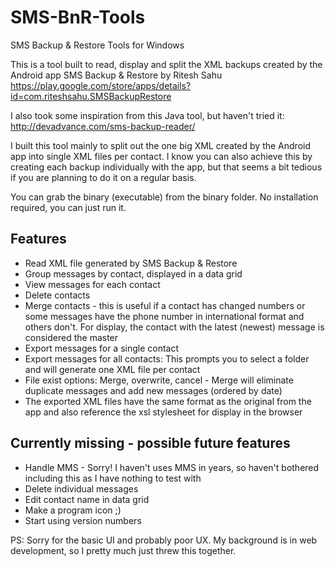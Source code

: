 SMS-BnR-Tools
=============

SMS Backup &amp; Restore Tools for Windows

This is a tool built to read, display and split the XML backups created by the Android app SMS Backup & Restore by Ritesh Sahu
https://play.google.com/store/apps/details?id=com.riteshsahu.SMSBackupRestore

I also took some inspiration from this Java tool, but haven't tried it: http://devadvance.com/sms-backup-reader/

I built this tool mainly to split out the one big XML created by the Android app into single XML files per contact. I know you can also achieve this by creating each backup individually with the app, but that seems a bit tedious if you are planning to do it on a regular basis.

You can grab the binary (executable) from the binary folder. No installation required, you can just run it.

Features
--------
  * Read XML file generated by SMS Backup & Restore
  * Group messages by contact, displayed in a data grid
  * View messages for each contact
  * Delete contacts
  * Merge contacts - this is useful if a contact has changed numbers or some messages have the phone number in international format and others don't. For display, the contact with the latest (newest) message is considered the master
  * Export messages for a single contact
  * Export messages for all contacts: This prompts you to select a folder and will generate one XML file per contact
  * File exist options: Merge, overwrite, cancel - Merge will eliminate duplicate messages and add new messages (ordered by date)
  * The exported XML files have the same format as the original from the app and also reference the xsl stylesheet for display in the browser

Currently missing - possible future features
--------------------------------------------
  * Handle MMS - Sorry! I haven't uses MMS in years, so haven't bothered including this as I have nothing to test with
  * Delete individual messages
  * Edit contact name in data grid
  * Make a program icon ;)
  * Start using version numbers

PS: Sorry for the basic UI and probably poor UX. My background is in web development, so I pretty much just threw this together.